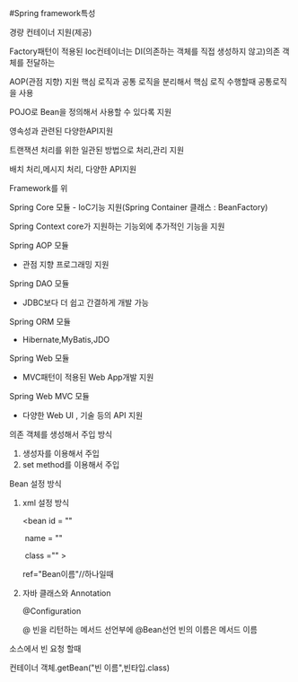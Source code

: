 #Spring framework특성



경량 컨테이너 지원(제공)

Factory패턴이 적용된 Ioc컨테이너는 DI(의존하는 객체를 직접 생성하지 않고)의존 객체를 전달하는

AOP(관점 지향) 지원 핵심 로직과 공통 로직을 분리해서 핵심 로직 수행할때 공통로직을 사용

POJO로 Bean을 정의해서 사용할 수 있다록 지원

영속성과 관련된 다양한API지원

트랜잭션 처리를 위한 일관된 방법으로 처리,관리 지원

배치 처리,메시지 처리, 다양한 API지원

Framework를 위

Spring Core 모듈 - IoC기능 지원(Spring Container 클래스 : BeanFactory)

Spring Context core가 지원하는 기능외에 추가적인 기능을 지원

Spring AOP 모듈  

* 관점 지향 프로그래밍 지원

Spring DAO 모듈 

* JDBC보다 더 쉽고 간결하게 개발 가능

Spring ORM 모듈 

* Hibernate,MyBatis,JDO

Spring Web 모듈

* MVC패턴이 적용된 Web App개발 지원

Spring Web MVC 모듈

* 다양한 Web UI , 기술 등의 API 지원



의존 객체를 생성해서 주입 방식

1. 생성자를 이용해서 주입
2. set method를 이용해서 주입



Bean 설정 방식

1. xml 설정 방식

   <bean id = ""

   ​			name = ""

   ​			class ="" >

   <constructor-arg>ref="Bean이름"</constructor-arg>//하나일때

   <property type="" index="" value="" ref="Bean이름" />

2. 자바 클래스와 Annotation

   @Configuration

   @ 빈을 리턴하는 메서드 선언부에 @Bean선언 빈의 이름은 메서드 이름

소스에서 빈 요청 할때

컨테이너 객체.getBean("빈 이름",빈타입.class)